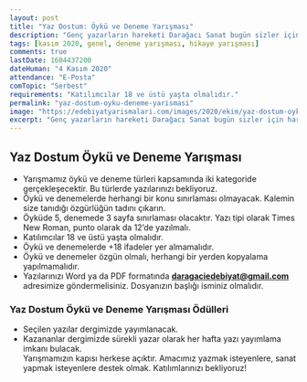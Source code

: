 ```yaml
---
layout: post
title: "Yaz Dostum: Öykü ve Deneme Yarışması"
description: "Genç yazarların hareketi Darağacı Sanat bugün sizler için harekete geçiyor. Edebi elden bırakmadan edebiyat yapmayı ilke edinen, yedi sanatı bir araya getirmeyi hedefleyen ve sanata dair her girişimi destekleyen Darağacı Sanat, yazmak isteyip de imkan bulamayan güzel insanlar için bir yarışma düzenliyor!"
tags: [kasım 2020, genel, deneme yarışması, hikaye yarışması]
comments: true
lastDate: 1604437200  
dateHuman: "4 Kasım 2020"
attendance: "E-Posta"
comTopic: "Serbest"
requirements: "Katılımcılar 18 ve üstü yaşta olmalıdır."
permalink: "yaz-dostum-oyku-deneme-yarismasi"
image: "https://edebiyatyarismalari.com/images/2020/ekim/yaz-dostum-oyku-deneme-yarismasi.jpeg"
excerpt: "Genç yazarların hareketi Darağacı Sanat bugün sizler için harekete geçiyor. Edebi elden bırakmadan edebiyat yapmayı ilke edinen, yedi sanatı bir araya getirmeyi hedefleyen ve sanata dair her girişimi destekleyen Darağacı Sanat, yazmak isteyip de imkan bulamayan güzel insanlar için bir yarışma düzenliyor!"
---
```


## Yaz Dostum Öykü ve Deneme Yarışması
- Yarışmamız öykü ve deneme türleri kapsamında iki kategoride gerçekleşecektir. Bu türlerde yazılarınızı bekliyoruz.
- Öykü ve denemelerde herhangi bir konu sınırlaması olmayacak. Kalemin size tanıdığı özgürlüğün tadını çıkarın.
- Öyküde 5, denemede 3 sayfa sınırlaması olacaktır. Yazı tipi olarak Times New Roman, punto olarak da 12’de yazılmalı.
- Katılımcılar 18 ve üstü yaşta olmalıdır.
- Öykü ve denemelerde +18 ifadeler yer almamalıdır.
- Öykü ve denemeler özgün olmalı, herhangi bir yerden kopyalama yapılmamalıdır.
- Yazılarınızı Word ya da PDF formatında **daragaciedebiyat@gmail.com** adresimize göndermelisiniz. Dosyanızın başlığı isminiz olmalıdır.

### Yaz Dostum Öykü ve Deneme Yarışması Ödülleri

- Seçilen yazılar dergimizde yayımlanacak.
- Kazananlar dergimizde sürekli yazar olarak her hafta yazı yayımlama imkanı bulacak.  
Yarışmamızın kapısı herkese açıktır. Amacımız yazmak isteyenlere, sanat yapmak isteyenlere destek olmak. Katılımlarınızı bekliyoruz!